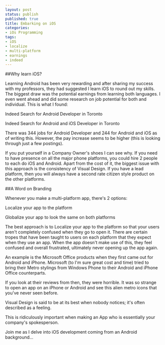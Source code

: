 ```yaml
---
layout: post
status: publish
published: true
title: Embarking on iOS
categories:
- iOs Programming
tags:
- iOS
- localize
- multi-platform
- earnings
- indeed
---
```

##Why learn iOS?

Learning Android has been very rewarding and after sharing my success
with my professors, they had suggested I learn iOS to round out my
skills. The biggest draw was the potential earnings from learning both
languages. I even went ahead and did some research on job potential for
both and individual. This is what I found:

Indeed Search for Android Developer in Toronto

Indeed Search for Android and iOS Developer in Toronto

There was 344 jobs for Android Developer and 244 for Android and iOS as
of writing this. However, the pay increase seems to be higher (this is
looking through just a few postings).

If you put yourself in a Company Owner's shoes I can see why. If you
need to have presence on all the major phone platforms, you could hire 2
people to each do iOS and Android. Apart from the cost of it, the
biggest issue with this approach is the consistency of Visual Design. If
you have a lead platform, then you will always have a second rate
citizen style product on the other platforms.

##A Word on Branding

Whenever you make a multi-platform app, there's 2 options:

Localize your app to the platform

Globalize your app to look the same on both platforms
 
The best approach is to Localize your app to the platform so that your
users aren't completely confused when they go to open it. There are
certain tropes that have been taught to users on each platform that they
expect when they use an app. When the app doesn't make use of this, they
feel confused and overall frustrated, ultimately never opening up the
app again.

An example is the Microsoft Office products when they first came out for
Android and iPhone. Microsoft (to I'm sure great cost and time) tried to
bring their Metro stylings from Windows Phone to their Android and
iPhone Office counterparts. 

If you look at their reviews from then, they
were horrible. It was so strange to open an app on an iPhone or Android
and see this alien metro icons that you've never seen before.

Visual Design is said to be at its best when nobody notices; it's often
described as a feeling.

This is ridiculously important when making an App who is essentially
your company's spokesperson.

Join me as I delve into iOS development coming from an Android
background...
